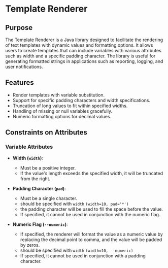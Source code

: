 # Template Renderer

## Purpose

The Template Renderer is a Java library designed to facilitate the rendering of text templates with dynamic values and formatting options.
It allows users to create templates that can include variables with various attributes such as width and a specific padding character.
The library is useful for generating formatted strings in applications such as reporting, logging, and user notifications.

## Features

- Render templates with variable substitution.
- Support for specific padding characters and width specifications.
- Truncation of long values to fit within specified widths.
- Handling of missing or null variables gracefully.
- Numeric formatting options for decimal values.

## Constraints on Attributes

### Variable Attributes

- **Width (`width`)**:
  - Must be a positive integer.
  - If the value's length exceeds the specified width, it will be truncated from the right.

- **Padding Character (`pad`)**:
  - Must be a single character.
  - should be specified with `width` `(width=10, pad='*')`
  - the padding character will be used to fill the space before the value.
  - If specified, it cannot be used in conjunction with the numeric flag.

- **Numeric Flag (`--numeric`)**:
  - If specified, the renderer will format the value as a numeric value by replacing the decimal point to comma, and the value will be padded by zeros.
  - should be specified with `width` `(width=10, --numeric)`
  - If specified, it cannot be used in conjunction with a padding character.
